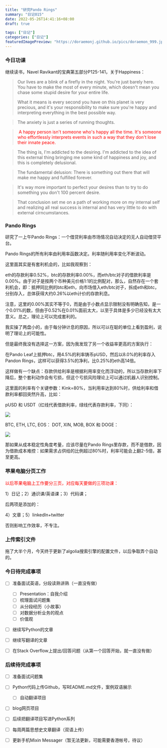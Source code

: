 ```yaml
---
title: "研究Pando Rings"
summary: "日记015"
date: 2022-05-26T14:41:16+08:00
draft: true

tags: ["日记"]
categories: ["日记"]
featuredImagePreview: "https://doraemonj.github.io/pics/doraemon_999.jpeg"
---
```


### 今日功课

继续读书，Navel Ravikant的宝典第五部分P125-141，关于Happiness：

>   Our lives are a blink of a firefly in the night. You're just barely here. You have to make the most of every minute, which doesn't mean you chase some stupid desire for your entire life. 
>
>   What it means is every second you have on this planet is very precious, and it's your responsibility to make sure you're happy and interpreting everything in the best possible way.

>   The anxiety is just a series of running thoughts.

>   <font color='red'> A happy person isn't someone who's happy all the time. It's someone who effortlessly interprets events in such a way that they don't lose their innate peace.</font>

>   The thing is, I'm addicted to the desiring. I'm addicted to the idea of this external thing bringing me some kind of happiness and joy, and this is completely delusional.

>   The fundamental delusion: There is something out there that will make me happy and fulfilled forever.

>   It's way more important to perfect your desires than to try to do something you don't 100 percent desire.

>   That conclusion set me on a path of working more on my internal self and realizing all real success is internal and has very little to do with external cirncumstances.



### Pando Rings

研究了一上午Pando Rings：一个借贷利率由市场情况自动决定的无人自动借贷平台。

Pando Rings的所有利率由利用率函数决定。利率随利用率变化不断波动。

这里面其实是有套利机会的，比如我观察到：

eth的存款利率0.52%，btc的存款利率0.00%，而eth/btc对子的借款利率是0.00%。由于对子是按两个币种美元价格1:1的比例配对，那么，自然存在一个套利机会，即：抵押同比例的btc和eth，向市场借入eth/btc对子，拆成eth和btc，分别存入，总体获得大约0.26%以eth计价的存款利息。

注意，这里的0.00%其实不等于0，而是由于小数点显示限制没有明确告知，是一个0.01%的数，但由于0.52%在0.01%面前太大，以至于具体是多少已经没有太大意义。总之，理论上可以完成套利的。

我实操了两盘小的，由于每分钟计息的原因，所以可以在聪的单位上看到盈利，说明了理论上的可能性。

但是最终我没有选择这一方案，因为我发现了另一个收益率更高的方案执行：

在Pando Leaf上抵押btc，用4.5%的利率铸币pUSD，然后以8.0%的利率存入Pandon Rings，这样可以获得3.5%的净利，比0.25%的eth高14倍。

这样做有一个缺点：存款供给利率是根据利用率变化而浮动的，所以当存款利率下降后，整个套利动作会有亏损，但这个亏损风险理论上可以通过机器人识别控制。

这里面的利率有个关键参数：Kink=80%，当利用率达到80%时，供给利率和借款利率都回突然升高，比如：

pUSD 和 USDT（红线代表借款利率，绿线代表存款利率，下同）：

![](https://docs.pando.im/zh/assets/images/stablecoin-model-9c2f63bd88ef29e56b98cde2687147b1.png)

BTC, ETH, LTC, EOS： DOT, XIN, MOB, BOX 和 DOGE：

![](https://docs.pando.im/zh/assets/images/othercoins-model-9cc030eab9c124084d42af282139ab53.png)

那如果从成本稳定性角度考量，应该尽量在Pando Rings里存款，而不是借款，因为借款成本难控：如果需求占供给的比例超过80%时，利率可能会上翻2-5倍，甚至更高。

### 苹果电脑分页工作

<font color='red'>以后苹果电脑上工作要分三页，对应每天要做的三项功课：</font>

1）日记；2）通识课/英语课；3）代码课；

后两项是添加的：

4）文章；5）linkedIn+twitter

否则影响工作效率，不专注。

### 上传索引文件

拖了大半个月，今天终于更新了algolia搜索引擎的配置文件，以后争取弄个自动的。

### 今日待完成事项

-   [ ] 准备面试英语，分段读熟讲熟（一直没有做）

    -   [ ] Presentation：自我介绍
    -   [ ] 梳理面试问题集
    -   [ ] 从分段经历（小故事）
    -   [ ] 对数据分析业务的观点
    -   [ ] 价值观
-   [ ] 继续写Python的文章
-   [ ] 继续写翻译的文章
-   [ ] 在Stack Overflow上提出/回答问题（从第一个回答开始，就一直没有做）


### 后续待完成事项

-   [ ] 准备面试问题集
-   [ ] Python代码上传Github，写README.md文件，案例双语展示

    -   [ ] 自动翻译项目
-   [ ] blog网页项目
-   [ ] 后续把翻译项目写进Python系列
-   [ ] 每周两篇思想史文章翻译（双语上传）
-   [ ] 更新手机Mixin Messager（暂无法更新，可能需要香港帐号，待议）
